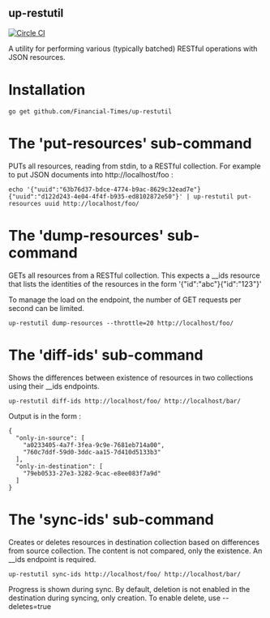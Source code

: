 ## up-restutil

[![Circle CI](https://circleci.com/gh/Financial-Times/up-restutil/tree/master.png?style=shield)](https://circleci.com/gh/Financial-Times/up-restutil/tree/master)

A utility for performing various (typically batched) RESTful operations with JSON resources.

# Installation
```
go get github.com/Financial-Times/up-restutil
```

# The 'put-resources' sub-command

PUTs all resources, reading from stdin, to a RESTful collection. For example to put JSON documents into http://localhost/foo :
```
echo '{"uuid":"63b76d37-bdce-4774-b9ac-8629c32ead7e"}{"uuid":"d122d243-4e04-4f4f-b935-ed8102872e50"}' | up-restutil put-resources uuid http://localhost/foo/
```
# The 'dump-resources' sub-command
GETs all resources from a RESTful collection. This expects a __ids resource that lists the identities of the resources in the form '{"id":"abc"}{"id":"123"}'

To manage the load on the endpoint, the number of GET requests per second can be limited.

```
up-restutil dump-resources --throttle=20 http://localhost/foo/
```

# The 'diff-ids' sub-command
Shows the differences between existence of resources in two collections using their __ids endpoints.

```
up-restutil diff-ids http://localhost/foo/ http://localhost/bar/
```

 Output is in the form :
```
{
  "only-in-source": [
    "a0233405-4a7f-3fea-9c9e-7681eb714a00",
    "760c7ddf-59d0-3ddc-aa15-7d410d5133b3"
  ],
  "only-in-destination": [
    "79eb0533-27e3-3282-9cac-e8ee083f7a9d"
  ]
}

```

# The 'sync-ids' sub-command
Creates or deletes resources in destination collection based on differences from source collection.  The content is not compared, only the existence.  An __ids endpoint is required.

```
up-restutil sync-ids http://localhost/foo/ http://localhost/bar/
```
Progress is shown during sync.  By default, deletion is not enabled in the destination during syncing, only creation. To enable delete, use --deletes=true 
